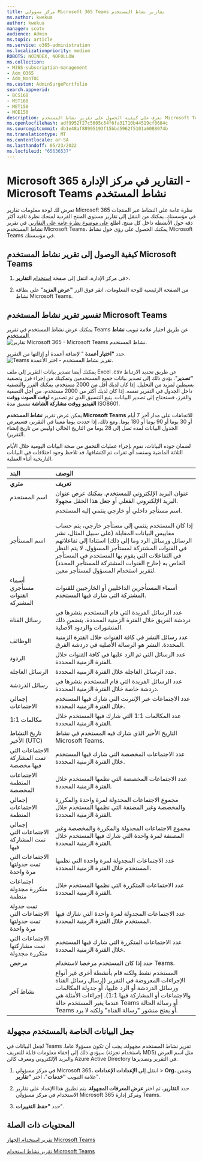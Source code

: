 ```yaml
---
title: مركز مسؤولي Microsoft 365 Teams تقارير نشاط المستخدم
ms.author: kwekua
author: kwekua
manager: scotv
audience: Admin
ms.topic: article
ms.service: o365-administration
ms.localizationpriority: medium
ROBOTS: NOINDEX, NOFOLLOW
ms.collection:
- M365-subscription-management
- Adm_O365
- Adm_NonTOC
ms.custom: AdminSurgePortfolio
search.appverid:
- BCS160
- MST160
- MET150
- MOE150
description: تعرف على كيفية الحصول على تقرير نشاط المستخدم Microsoft Teams والحصول على رؤى حول نشاط Teams في مؤسستك.
ms.openlocfilehash: adf9952f27c5605c54f6fa31710b44519cf8684c
ms.sourcegitcommit: db1e48af88995193f15bbd5962f5101a6088074b
ms.translationtype: MT
ms.contentlocale: ar-SA
ms.lasthandoff: 05/23/2022
ms.locfileid: "65636537"
---
```

# <a name="microsoft-365-reports-in-the-admin-center---microsoft-teams-user-activity"></a>Microsoft 365 التقارير في مركز الإدارة - Microsoft Teams نشاط المستخدم

تعرض لك لوحة معلومات تقارير Microsoft 365 نظرة عامة على النشاط عبر المنتجات في مؤسستك. يمكنك من التنقل إلى تقارير مستوى المنتج الفردية لمنحك نظرة ثاقبة أكثر دقة حول الأنشطة داخل كل منتج. اطلع [على موضوع نظرة عامة على التقارير](activity-reports.md). في تقرير نشاط المستخدم Microsoft Teams، يمكنك الحصول على رؤى حول نشاط Microsoft Teams في مؤسستك.
 
## <a name="how-to-get-to-the-microsoft-teams-user-activity-report"></a>كيفية الوصول إلى تقرير نشاط المستخدم Microsoft Teams

1. في مركز الإدارة، انتقل إلى صفحة <a href="https://go.microsoft.com/fwlink/p/?linkid=2074756" target="_blank">استخدام</a> **التقارير**\>.

2. من الصفحة الرئيسية للوحة المعلومات، انقر فوق الزر **"عرض المزيد**" على بطاقة نشاط Microsoft Teams.

## <a name="interpret-the-microsoft-teams-user-activity-report"></a>تفسير تقرير نشاط المستخدم Microsoft Teams

يمكنك عرض نشاط المستخدم في تقرير Teams عن طريق اختيار علامة تبويب **نشاط المستخدم**. <br/>![تقارير Microsoft 365 - Microsoft Teams نشاط المستخدم.](../../media/user-activity-charts.png)

حدد **"اختيار أعمدة** " لإضافة أعمدة أو إزالتها من التقرير.  <br/> ![Teams تقرير نشاط المستخدم - اختر الأعمدة.](../../media/user-activity-columns.png)

يمكنك أيضا تصدير بيانات التقرير إلى ملف Excel .csv عن طريق تحديد الارتباط **"تصدير**". يؤدي ذلك إلى تصدير بيانات جميع المستخدمين وتمكينك من إجراء فرز وتصفية بسيطين لمزيد من التحليل. إذا كان لديك أقل من 2000 مستخدم، يمكنك الفرز والتصفية داخل الجدول في التقرير نفسه. إذا كان لديك أكثر من 2000 مستخدم، من أجل التصفية والفرز، فستحتاج إلى تصدير البيانات. يتبع التنسيق الذي تم تصديره **لوقت الصوت** **ووقت الفيديو** **ووقت مشاركة الشاشة** تنسيق مدة ISO8601.

يمكن عرض تقرير **نشاط المستخدم Microsoft Teams** للاتجاهات على مدار آخر 7 أيام أو 30 يوما أو 90 يوما أو 180 يوما. ومع ذلك، إذا حددت يوما معينا في التقرير، فسيعرض الجدول البيانات لمدة تصل إلى 28 يوما من التاريخ الحالي (وليس من تاريخ إنشاء التقرير).

لضمان جودة البيانات، نقوم بإجراء عمليات التحقق من صحة البيانات اليومية خلال الأيام الثلاثة الماضية وسنسد أي ثغرات تم اكتشافها. قد تلاحظ وجود اختلافات في البيانات التاريخية أثناء العملية.

|البند|الوصف|
|:-----|:-----|
|**متري**|**تعريف**|
|اسم المستخدم  <br/> |عنوان البريد الإلكتروني للمستخدم. يمكنك عرض عنوان البريد الإلكتروني الفعلي أو جعل هذا الحقل مجهولا.   <br/> |
|اسم المستأجر  <br/> |اسم مستأجر داخلي أو خارجي ينتمي إليه المستخدم.   <br/> <br/> إذا كان المستخدم ينتمي إلى مستأجر خارجي، يتم حساب مقاييس البيانات المقابلة (على سبيل المثال، نشر الرسائل ورسائل الرد وما إلى ذلك) استنادا إلى تفاعلاتهم في القنوات المشتركة لمستأجر المسؤول. لا يتم النظر في التفاعلات التي يقوم بها المستخدم في المستأجر الخاص به (خارج القنوات المشتركة للمستأجر المحدد) لتقرير استخدام المسؤول لمستأجر معين.  |
|أسماء مستأجري القنوات المشتركة   <br/> |أسماء المستأجرين الداخليين أو الخارجيين للقنوات المشتركة التي شارك فيها المستخدم.   <br/> |
|رسائل القناة   <br/> |عدد الرسائل الفريدة التي قام المستخدم بنشرها في دردشة الفريق خلال الفترة الزمنية المحددة. يتضمن ذلك المنشورات والردود الأصلية.   <br/> |
|الوظائف   <br/> |عدد رسائل النشر في كافة القنوات خلال الفترة الزمنية المحددة. النشر هو الرسالة الأصلية في دردشة الفرق.<br/> |
|الردود   <br/> |عدد الرسائل التي تم الرد عليها في كافة القنوات خلال الفترة الزمنية المحددة. <br/> |
|الرسائل العاجلة    <br/> |عدد الرسائل العاجلة خلال الفترة الزمنية المحددة. <br/> |
|رسائل الدردشة   <br/> |عدد الرسائل الفريدة التي قام المستخدم بنشرها في دردشة خاصة خلال الفترة الزمنية المحددة.  <br/> |
|إجمالي الاجتماعات   <br/> |عدد الاجتماعات عبر الإنترنت التي شارك فيها المستخدم خلال الفترة الزمنية المحددة.  <br/> |
|مكالمات 1:1   <br/> | عدد المكالمات 1:1 التي شارك فيها المستخدم خلال الفترة الزمنية المحددة.  <br/> |
|تاريخ النشاط الأخير (UTC)  <br/> |التاريخ الأخير الذي شارك فيه المستخدم في نشاط Microsoft Teams.<br/> |
|الاجتماعات التي تمت المشاركة فيها مخصصة   <br/> | عدد الاجتماعات المخصصة التي شارك فيها المستخدم خلال الفترة الزمنية المحددة.  <br/> |
|الاجتماعات المنظمة المخصصة <br/> |عدد الاجتماعات المخصصة التي نظمها المستخدم خلال الفترة الزمنية المحددة. <br/>|
|إجمالي الاجتماعات المنظمة  <br/> |مجموع الاجتماعات المجدولة لمرة واحدة والمكررة والمخصصة وغير المصنفة التي نظمها المستخدم خلال الفترة الزمنية المحددة.  <br/> |
|إجمالي الاجتماعات التي تمت المشاركة فيها  <br/> |مجموع الاجتماعات المجدولة والمكررة والمخصصة وغير المصنفة لمرة واحدة التي شارك فيها المستخدم خلال الفترة الزمنية المحددة.  <br/> |
|الاجتماعات التي تمت جدولتها مرة واحدة  <br/> |عدد الاجتماعات المجدولة لمرة واحدة التي نظمها المستخدم خلال الفترة الزمنية المحددة.  <br/> |
|اجتماعات متكررة مجدولة منظمة  <br/> |عدد الاجتماعات المتكررة التي نظمها المستخدم خلال الفترة الزمنية المحددة.  <br/> |
|تمت جدولة الاجتماعات التي تمت جدولتها مرة واحدة  <br/> |عدد الاجتماعات المجدولة لمرة واحدة التي شارك فيها المستخدم خلال الفترة الزمنية المحددة.  <br/> |
|الاجتماعات التي تمت مشاركتها متكررة مجدولة  <br/> |عدد الاجتماعات المتكررة التي شارك فيها المستخدم خلال الفترة الزمنية المحددة.  <br/> |
|مرخص  <br/> |حدد إذا كان المستخدم مرخصا لاستخدام Teams. <br/>|
|نشاط آخر  <br/>|المستخدم نشط ولكنه قام بأنشطة أخرى غير أنواع الإجراءات المعروضة في التقرير (إرسال رسائل القناة ورسائل الدردشة أو الرد عليها، أو جدولة المكالمات والاجتماعات أو المشاركة فيها 1:1). إجراءات الأمثلة هي عندما يغير المستخدم حالة Teams أو رسالة الحالة Teams أو يفتح منشور "رسالة القناة" ولكنه لا يرد.  <br/>|


## <a name="make-the-user-specific-data-anonymous"></a>جعل البيانات الخاصة بالمستخدم مجهولة

لجعل البيانات في Teams تقرير نشاط المستخدم مجهولة، يجب أن تكون مسؤولا عاما. سيؤدي ذلك إلى إخفاء معلومات قابلة للتعريف (باستخدام تجزئة MD5) مثل اسم العرض والبريد الإلكتروني ومعرف كائن Azure Active Directory في التقرير وتصديرها.

1. في مركز مسؤولي Microsoft 365، انتقل إلى **الإعدادات الإعدادات** >  **Org**، وضمن علامة التبويب **"خدمات**"، اختر **"تقارير**".

2. حدد **التقارير**، ثم اختر **عرض المعرفات المجهولة**. يتم تطبيق هذا الإعداد على تقارير الاستخدام في مركز مسؤولي Microsoft 365 ومركز إدارة Teams.

3. حدد **"حفظ التغييرات**".

## <a name="related-content"></a>المحتويات ذات الصلة

[تقرير استخدام الجهاز Microsoft Teams](../activity-reports/microsoft-teams-device-usage-preview.md)

[تقرير نشاط استخدام Microsoft Teams](../activity-reports/microsoft-teams-usage-activity.md) 
